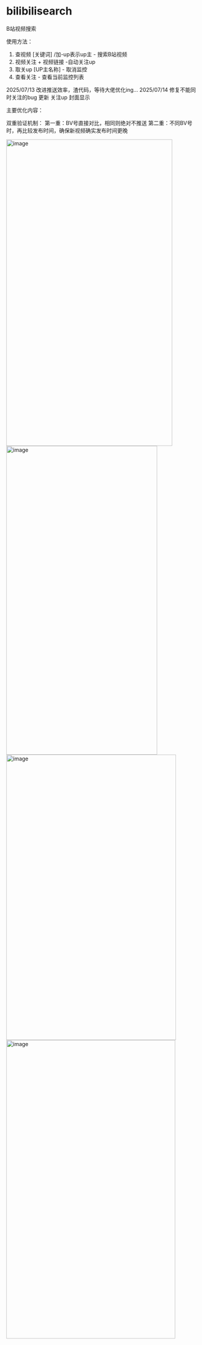 # bilibilisearch
B站视频搜索

使用方法：
1. 查视频  [关键词] /加-up表示up主 - 搜索B站视频
2. 视频关注 + 视频链接  -自动关注up 
3. 取关up [UP主名称] - 取消监控
4. 查看关注 - 查看当前监控列表


2025/07/13 改进推送效率，渣代码，等待大佬优化ing...
2025/07/14  修复不能同时关注的bug
更新 关注up 封面显示

主要优化内容：

​​双重验证机制​​：
第一重：BV号直接对比，相同则绝对不推送
第二重：不同BV号时，再比较发布时间，确保新视频确实发布时间更晚

<img width="440" height="812" alt="image" src="https://github.com/user-attachments/assets/e5978966-9ed3-4ade-97e3-fa47861aa012" />

<img width="400" height="818" alt="image" src="https://github.com/user-attachments/assets/0c280011-b16a-41fb-ab0b-8eeb9cf401d5" />

<img width="450" height="756" alt="image" src="https://github.com/user-attachments/assets/017b8379-9530-45d0-8d32-d9fafbc0eae3" />

<img width="448" height="791" alt="image" src="https://github.com/user-attachments/assets/7f2e7203-4288-4fa0-bf82-2b40153343ce" />
